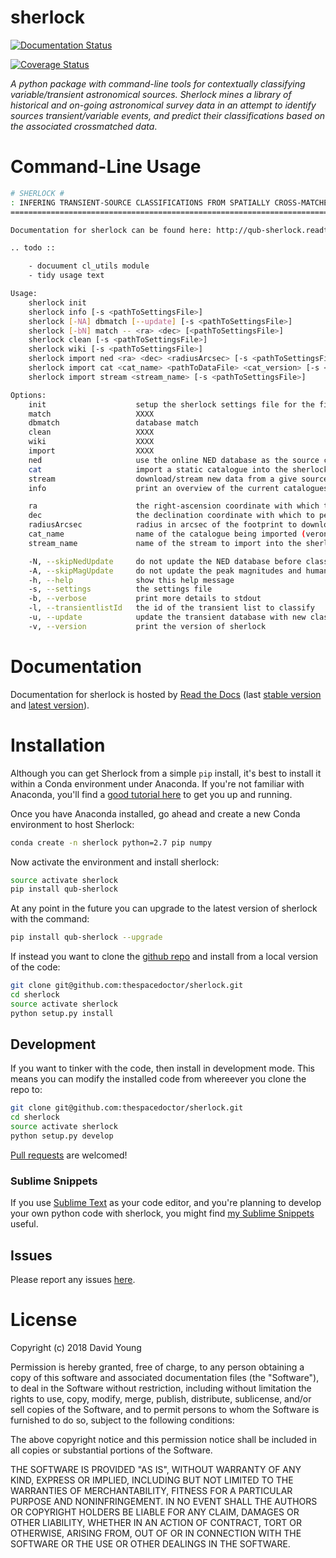sherlock
========

[![Documentation Status](https://readthedocs.org/projects/qub-sherlock/badge/)](http://qub-sherlock.readthedocs.io/en/latest/?badge)

[![Coverage Status](https://cdn.jsdelivr.net/gh/thespacedoctor/sherlock@master/coverage.svg)](https://cdn.jsdelivr.net/gh/thespacedoctor/sherlock@master/htmlcov/index.html)

*A python package with command-line tools for contextually classifying
variable/transient astronomical sources. Sherlock mines a library of
historical and on-going astronomical survey data in an attempt to
identify sources transient/variable events, and predict their
classifications based on the associated crossmatched data*.

Command-Line Usage
==================

``` bash
# SHERLOCK #
: INFERING TRANSIENT-SOURCE CLASSIFICATIONS FROM SPATIALLY CROSS-MATCHED CATALOGUED SOURCES :
=============================================================================================

Documentation for sherlock can be found here: http://qub-sherlock.readthedocs.org/en/stable

.. todo ::

    - docuument cl_utils module
    - tidy usage text

Usage:
    sherlock init
    sherlock info [-s <pathToSettingsFile>]
    sherlock [-NA] dbmatch [--update] [-s <pathToSettingsFile>]
    sherlock [-bN] match -- <ra> <dec> [<pathToSettingsFile>] 
    sherlock clean [-s <pathToSettingsFile>]
    sherlock wiki [-s <pathToSettingsFile>]
    sherlock import ned <ra> <dec> <radiusArcsec> [-s <pathToSettingsFile>]
    sherlock import cat <cat_name> <pathToDataFile> <cat_version> [-s <pathToSettingsFile>]
    sherlock import stream <stream_name> [-s <pathToSettingsFile>]

Options:
    init                    setup the sherlock settings file for the first time
    match                   XXXX
    dbmatch                 database match
    clean                   XXXX
    wiki                    XXXX
    import                  XXXX
    ned                     use the online NED database as the source catalogue
    cat                     import a static catalogue into the sherlock-catalogues database
    stream                  download/stream new data from a give source catalogue into the sherlock sherlock-catalogues database
    info                    print an overview of the current catalogues, views and streams in the sherlock database ready for crossmatching

    ra                      the right-ascension coordinate with which to perform a conesearch (sexegesimal or decimal degrees)
    dec                     the declination coordinate with which to perform a conesearch (sexegesimal or decimal degrees)
    radiusArcsec            radius in arcsec of the footprint to download from the online NED database
    cat_name                name of the catalogue being imported (veron|ned_d)                          
    stream_name             name of the stream to import into the sherlock-catalogues database (ifs)

    -N, --skipNedUpdate     do not update the NED database before classification
    -A, --skipMagUpdate     do not update the peak magnitudes and human readable text annotations of objects (can eat up some time)
    -h, --help              show this help message
    -s, --settings          the settings file
    -b, --verbose           print more details to stdout
    -l, --transientlistId   the id of the transient list to classify
    -u, --update            update the transient database with new classifications and crossmatches
    -v, --version           print the version of sherlock
```

Documentation
=============

Documentation for sherlock is hosted by [Read the
Docs](http://qub-sherlock.readthedocs.org/en/stable/) (last [stable
version](http://qub-sherlock.readthedocs.org/en/stable/) and [latest
version](http://qub-sherlock.readthedocs.org/en/latest/)).

Installation
============

Although you can get Sherlock from a simple `pip` install, it's best to
install it within a Conda environment under Anaconda. If you're not
familiar with Anaconda, you'll find a [good tutorial
here](http://astronotes.co.uk/blog/2017/10/04/An-Astronomer's-Guide-to-dotstar-Conda.html)
to get you up and running.

Once you have Anaconda installed, go ahead and create a new Conda
environment to host Sherlock:

``` bash
conda create -n sherlock python=2.7 pip numpy
```

Now activate the environment and install sherlock:

``` bash
source activate sherlock
pip install qub-sherlock
```

At any point in the future you can upgrade to the latest version of
sherlock with the command:

``` bash
pip install qub-sherlock --upgrade
```

If instead you want to clone the [github
repo](https://github.com/thespacedoctor/sherlock) and install from a
local version of the code:

``` bash
git clone git@github.com:thespacedoctor/sherlock.git
cd sherlock
source activate sherlock
python setup.py install
```

Development
-----------

If you want to tinker with the code, then install in development mode.
This means you can modify the installed code from whereever you clone
the repo to:

``` bash
git clone git@github.com:thespacedoctor/sherlock.git
cd sherlock
source activate sherlock
python setup.py develop
```

[Pull requests](https://github.com/thespacedoctor/sherlock/pulls) are
welcomed!

### Sublime Snippets

If you use [Sublime Text](https://www.sublimetext.com/) as your code
editor, and you're planning to develop your own python code with
sherlock, you might find [my Sublime
Snippets](https://github.com/thespacedoctor/sherlock-Sublime-Snippets)
useful.

Issues
------

Please report any issues
[here](https://github.com/thespacedoctor/sherlock/issues).

License
=======

Copyright (c) 2018 David Young

Permission is hereby granted, free of charge, to any person obtaining a
copy of this software and associated documentation files (the
"Software"), to deal in the Software without restriction, including
without limitation the rights to use, copy, modify, merge, publish,
distribute, sublicense, and/or sell copies of the Software, and to
permit persons to whom the Software is furnished to do so, subject to
the following conditions:

The above copyright notice and this permission notice shall be included
in all copies or substantial portions of the Software.

THE SOFTWARE IS PROVIDED "AS IS", WITHOUT WARRANTY OF ANY KIND, EXPRESS
OR IMPLIED, INCLUDING BUT NOT LIMITED TO THE WARRANTIES OF
MERCHANTABILITY, FITNESS FOR A PARTICULAR PURPOSE AND NONINFRINGEMENT.
IN NO EVENT SHALL THE AUTHORS OR COPYRIGHT HOLDERS BE LIABLE FOR ANY
CLAIM, DAMAGES OR OTHER LIABILITY, WHETHER IN AN ACTION OF CONTRACT,
TORT OR OTHERWISE, ARISING FROM, OUT OF OR IN CONNECTION WITH THE
SOFTWARE OR THE USE OR OTHER DEALINGS IN THE SOFTWARE.
